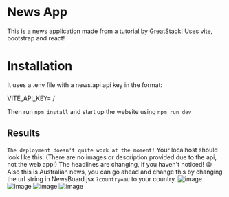 # News App

This is a news application made from a tutorial by GreatStack! Uses vite, bootstrap and react!

# Installation

It uses a .env file with a news.api api key in the format:

VITE_API_KEY= /

Then run `npm install` and start up the website using `npm run dev`

## Results
`The deployment doesn't quite work at the moment!` Your localhost should look like this:
(There are no images or description provided due to the api, not the web app!)
The headlines are changing, if you haven't noticed! 😁 Also this is Australian news, you can go ahead and change this by changing the url string in NewsBoard.jsx `?country=au` to your country.
![image](https://github.com/user-attachments/assets/9f6855de-6fa6-4b3d-ab03-c4d8d64f565f)
![image](https://github.com/user-attachments/assets/8d30fd4e-0a83-44ce-a84d-28e3212260cc)
![image](https://github.com/user-attachments/assets/34009c9c-e0dd-4b97-a5ca-a12702ac0751)
![image](https://github.com/user-attachments/assets/03e67978-b368-4713-acb6-371a7db43524)





